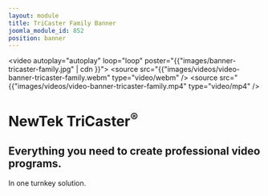```yaml
---
layout: module
title: TriCaster Family Banner
joomla_module_id: 852
position: banner
---
```

<!-- Module: TriCaster Family Banner -->
<video autoplay="autoplay" loop="loop" poster="{{"images/banner-tricaster-family.jpg" | cdn }}">
	<source src="{{"images/videos/video-banner-tricaster-family.webm" type="video/webm" />
	<source src="{{"images/videos/video-banner-tricaster-family.mp4" type="video/mp4" />
</video>
<div class="content-container clearfix">
	<h1>NewTek TriCaster<sup>®</sup>
	</h1>
	<h2>Everything you need to create professional video programs.</h2>
	<p class="sub-heading">In one turnkey solution.</p>
</div>
